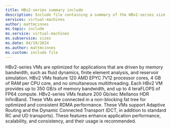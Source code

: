 ```yaml
---
title: HBv2-series summary include
description: Include file containing a summary of the HBv2-series size family.
services: virtual-machines
author: mattmcinnes
ms.topic: include
ms.service: virtual-machines
ms.subservice: sizes
ms.date: 04/19/2024
ms.author: mattmcinnes
ms.custom: include file
---
```

HBv2-series VMs are optimized for applications that are driven by memory bandwidth, such as fluid dynamics, finite element analysis, and reservoir simulation. HBv2 VMs feature 120 AMD EPYC 7V12 processor cores, 4 GB of RAM per CPU core, and no simultaneous multithreading. Each HBv2 VM provides up to 350 GB/s of memory bandwidth, and up to 4 teraFLOPS of FP64 compute. HBv2-series VMs feature 200 Gb/sec Mellanox HDR InfiniBand. These VMs are connected in a non-blocking fat tree for optimized and consistent RDMA performance. These VMs support Adaptive Routing and the Dynamic Connected Transport (DCT, in addition to standard RC and UD transports). These features enhance application performance, scalability, and consistency, and their usage is recommended.